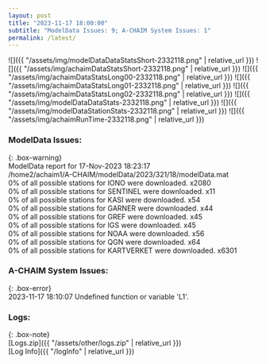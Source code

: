 ```yaml
---
layout: post
title: "2023-11-17 18:00:00"
subtitle: "ModelData Issues: 9; A-CHAIM System Issues: 1"
permalink: /latest/
---
```


![]({{ "/assets/img/modelDataDataStatsShort-2332118.png" | relative_url }})
![]({{ "/assets/img/achaimDataStatsShort-2332118.png" | relative_url }})
![]({{ "/assets/img/achaimDataStatsLong00-2332118.png" | relative_url }})
![]({{ "/assets/img/achaimDataStatsLong01-2332118.png" | relative_url }})
![]({{ "/assets/img/achaimDataStatsLong02-2332118.png" | relative_url }})
![]({{ "/assets/img/modelDataDataStats-2332118.png" | relative_url }})
![]({{ "/assets/img/modelDataStationStats-2332118.png" | relative_url }})
![]({{ "/assets/img/achaimRunTime-2332118.png" | relative_url }})


### ModelData Issues:  
  
{: .box-warning}  
 ModelData report for 17-Nov-2023 18:23:17   
 /home2/achaim1/A-CHAIM/modelData/2023/321/18/modelData.mat   
 0% of all possible stations for IONO were downloaded. x2080   
 0% of all possible stations for SENTINEL were downloaded. x11   
 0% of all possible stations for KASI were downloaded. x54   
 0% of all possible stations for GARNER were downloaded. x44   
 0% of all possible stations for GREF were downloaded. x45   
 0% of all possible stations for IGS were downloaded. x45   
 0% of all possible stations for NOAA were downloaded. x56   
 0% of all possible stations for QGN were downloaded. x64   
 0% of all possible stations for KARTVERKET were downloaded. x6301   
  
### A-CHAIM System Issues:  
  
{: .box-error}  
2023-11-17 18:10:07 Undefined function or variable 'L1'.  

### Logs:  
  
{: .box-note}  
[Logs.zip]({{ "/assets/other/logs.zip" | relative_url }})  
[Log Info]({{ "/logInfo" | relative_url }})  
